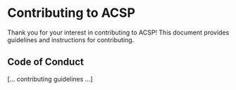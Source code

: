 # Contributing to ACSP

Thank you for your interest in contributing to ACSP! This document provides guidelines and instructions for contributing.

## Code of Conduct
[... contributing guidelines ...]
